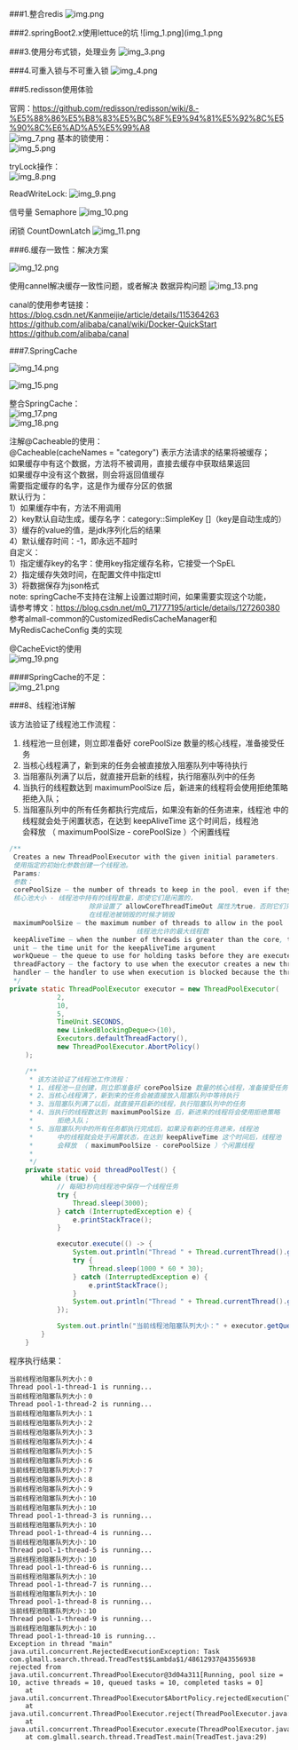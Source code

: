 ###1.整合redis
![img.png](img.png)

###2.springBoot2.x使用lettuce的坑
![img_1.png](img_1.png

###3.使用分布式锁，处理业务
![img_3.png](img_3.png)

###4.可重入锁与不可重入锁
![img_4.png](img_4.png)

###5.redisson使用体验  

官网：https://github.com/redisson/redisson/wiki/8.-%E5%88%86%E5%B8%83%E5%BC%8F%E9%94%81%E5%92%8C%E5%90%8C%E6%AD%A5%E5%99%A8  
![img_7.png](img_7.png)
基本的锁使用：  
![img_5.png](img_5.png)

tryLock操作：  
![img_8.png](img_8.png)

ReadWriteLock:
![img_9.png](img_9.png)

信号量 Semaphore
![img_10.png](img_10.png)

闭锁 CountDownLatch
![img_11.png](img_11.png)

###6.缓存一致性：解决方案

![img_12.png](img_12.png)

使用cannel解决缓存一致性问题，或者解决
数据异构问题
![img_13.png](img_13.png)  

canal的使用参考链接：  
https://blog.csdn.net/Kanmeijie/article/details/115364263  
https://github.com/alibaba/canal/wiki/Docker-QuickStart  
https://github.com/alibaba/canal

###7.SpringCache

![img_14.png](img_14.png)

![img_15.png](img_15.png)

整合SpringCache：  
![img_17.png](img_17.png)  
![img_18.png](img_18.png)

注解@Cacheable的使用：  
@Cacheable(cacheNames = "category") 表示方法请求的结果将被缓存；  
     如果缓存中有这个数据，方法将不被调用，直接去缓存中获取结果返回  
     如果缓存中没有这个数据，则会将返回值缓存  
     需要指定缓存的名字，这是作为缓存分区的依据  
 默认行为：  
     1）如果缓存中有，方法不用调用  
     2）key默认自动生成，缓存名字：category::SimpleKey []（key是自动生成的）  
     3）缓存的value的值，是jdk序列化后的结果  
     4）默认缓存时间：-1，即永远不超时  
自定义：  
     1）指定缓存key的名字：使用key指定缓存名称，它接受一个SpEL  
     2）指定缓存失效时间，在配置文件中指定ttl  
     3）将数据保存为json格式  
     note: springCache不支持在注解上设置过期时间，如果需要实现这个功能，  
      请参考博文：https://blog.csdn.net/m0_71777195/article/details/127260380  
      参考almall-common的CustomizedRedisCacheManager和MyRedisCacheConfig
      类的实现  

@CacheEvict的使用  
![img_19.png](img_19.png)

####SpringCache的不足：  
![img_21.png](img_21.png)

###8、线程池详解

该方法验证了线程池工作流程：
1) 线程池一旦创建，则立即准备好 corePoolSize 数量的核心线程，准备接受任务  
2) 当核心线程满了，新到来的任务会被直接放入阻塞队列中等待执行  
3) 当阻塞队列满了以后，就直接开启新的线程，执行阻塞队列中的任务  
4) 当执行的线程数达到 maximumPoolSize 后，新进来的线程将会使用拒绝策略  
     拒绝入队；  
5) 当阻塞队列中的所有任务都执行完成后，如果没有新的任务进来，线程池 
     中的线程就会处于闲置状态，在达到 keepAliveTime 这个时间后，线程池  
     会释放 （ maximumPoolSize - corePoolSize ）个闲置线程  

```java
/**
 Creates a new ThreadPoolExecutor with the given initial parameters.
 使用指定的初始化参数创建一个线程池。
 Params:
 参数：
 corePoolSize – the number of threads to keep in the pool, even if they are idle, unless allowCoreThreadTimeOut is set
 核心池大小 - 线程池中持有的线程数量，即使它们是闲置的，
                    除非设置了 allowCoreThreadTimeOut 属性为true，否则它们只有
                    在线程池被销毁的时候才销毁
 maximumPoolSize – the maximum number of threads to allow in the pool
                                线程池允许的最大线程数
 keepAliveTime – when the number of threads is greater than the core, this is the maximum time that excess idle threads will wait for new tasks before terminating.
 unit – the time unit for the keepAliveTime argument
 workQueue – the queue to use for holding tasks before they are executed. This queue will hold only the Runnable tasks submitted by the execute method.
 threadFactory – the factory to use when the executor creates a new thread
 handler – the handler to use when execution is blocked because the thread bounds and queue capacities are reached
 */
private static ThreadPoolExecutor executor = new ThreadPoolExecutor(
            2,
            10,
            5,
            TimeUnit.SECONDS,
            new LinkedBlockingDeque<>(10),
            Executors.defaultThreadFactory(),
            new ThreadPoolExecutor.AbortPolicy()
    );

    /**
     * 该方法验证了线程池工作流程：
     * 1、线程池一旦创建，则立即准备好 corePoolSize 数量的核心线程，准备接受任务
     * 2、当核心线程满了，新到来的任务会被直接放入阻塞队列中等待执行
     * 3、当阻塞队列满了以后，就直接开启新的线程，执行阻塞队列中的任务
     * 4、当执行的线程数达到 maximumPoolSize 后，新进来的线程将会使用拒绝策略
     *      拒绝入队；
     * 5、当阻塞队列中的所有任务都执行完成后，如果没有新的任务进来，线程池
     *      中的线程就会处于闲置状态，在达到 keepAliveTime 这个时间后，线程池
     *      会释放 （ maximumPoolSize - corePoolSize ）个闲置线程
     *
     */
    private static void threadPoolTest() {
        while (true) {
            // 每隔3秒向线程池中保存一个线程任务
            try {
                Thread.sleep(3000);
            } catch (InterruptedException e) {
                e.printStackTrace();
            }

            executor.execute(() -> {
                System.out.println("Thread " + Thread.currentThread().getName() + " is running...");
                try {
                    Thread.sleep(1000 * 60 * 30);
                } catch (InterruptedException e) {
                    e.printStackTrace();
                }
                System.out.println("Thread " + Thread.currentThread().getName() + " is stoped...");
            });

            System.out.println("当前线程池阻塞队列大小：" + executor.getQueue().size());
        }
    }
```
程序执行结果：
```shell
当前线程池阻塞队列大小：0
Thread pool-1-thread-1 is running...
当前线程池阻塞队列大小：0
Thread pool-1-thread-2 is running...
当前线程池阻塞队列大小：1
当前线程池阻塞队列大小：2
当前线程池阻塞队列大小：3
当前线程池阻塞队列大小：4
当前线程池阻塞队列大小：5
当前线程池阻塞队列大小：6
当前线程池阻塞队列大小：7
当前线程池阻塞队列大小：8
当前线程池阻塞队列大小：9
当前线程池阻塞队列大小：10
当前线程池阻塞队列大小：10
Thread pool-1-thread-3 is running...
当前线程池阻塞队列大小：10
Thread pool-1-thread-4 is running...
当前线程池阻塞队列大小：10
Thread pool-1-thread-5 is running...
当前线程池阻塞队列大小：10
Thread pool-1-thread-6 is running...
当前线程池阻塞队列大小：10
Thread pool-1-thread-7 is running...
当前线程池阻塞队列大小：10
Thread pool-1-thread-8 is running...
当前线程池阻塞队列大小：10
Thread pool-1-thread-9 is running...
当前线程池阻塞队列大小：10
Thread pool-1-thread-10 is running...
Exception in thread "main" java.util.concurrent.RejectedExecutionException: Task com.glmall.search.thread.TreadTest$$Lambda$1/48612937@43556938 rejected from java.util.concurrent.ThreadPoolExecutor@3d04a311[Running, pool size = 10, active threads = 10, queued tasks = 10, completed tasks = 0]
	at java.util.concurrent.ThreadPoolExecutor$AbortPolicy.rejectedExecution(ThreadPoolExecutor.java:2063)
	at java.util.concurrent.ThreadPoolExecutor.reject(ThreadPoolExecutor.java:830)
	at java.util.concurrent.ThreadPoolExecutor.execute(ThreadPoolExecutor.java:1379)
	at com.glmall.search.thread.TreadTest.main(TreadTest.java:29)
```















